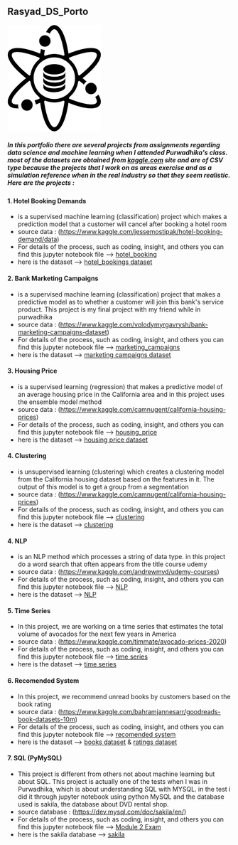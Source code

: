 
## **Rasyad_DS_Porto**
![ds logo](https://github.com/rasyadmustafa/Rasyad_DS_Porto/blob/main/ds_logo_1.png)


##### **In this portfolio there are several projects from assignments regarding data science and machine learning when I attended Purwadhika's class. most of the datasets are obtained from [kaggle.com](https://www.kaggle.com/) site and are of CSV type because the projects that I work on as areas exercise and as a simulation reference when in the real industry so that they seem realistic. Here are the projects :** 


#### 1.  Hotel Booking Demands 
- is a supervised machine learning (classification) project which makes a prediction model that a customer will cancel after booking a hotel room
- source data : (https://www.kaggle.com/jessemostipak/hotel-booking-demand/data)
- For details of the process, such as coding, insight, and others you can find this jupyter notebook file --> [hotel_booking](https://github.com/rasyadmustafa/Data-Science_Project_Rasyad/blob/main/hotel_booking.ipynb)
- here is the dataset --> [hotel_bookings dataset](https://github.com/rasyadmustafa/Data-Science_Project_Rasyad/blob/main/hotel_bookings.csv)



#### 2.  Bank Marketing Campaigns 
- is a supervised machine learning (classification) project that makes a predictive model as to whether a customer will join this bank's service product. This project is my final project with my friend while in purwadhika
- source data : (https://www.kaggle.com/volodymyrgavrysh/bank-marketing-campaigns-dataset)
- For details of the process, such as coding, insight, and others you can find this jupyter notebook file --> [marketing_campaigns](https://github.com/rasyadmustafa/Data-Science_Project_Rasyad/blob/main/final_project.ipynb)
- here is the dataset --> [marketing campaigns dataset](https://github.com/rasyadmustafa/Data-Science_Project_Rasyad/blob/main/bank-additional-full.csv)



#### 3.  Housing Price 
- is a supervised learning (regression) that makes a predictive model of an average housing price in the California area and in this project uses the ensemble model method
- source data : (https://www.kaggle.com/camnugent/california-housing-prices)
- For details of the process, such as coding, insight, and others you can find this jupyter notebook file --> [housing_price](https://github.com/rasyadmustafa/Data-Science_Project_Rasyad/blob/main/lat1_ensemble%20model.ipynb)
- here is the dataset --> [housing price dataset](https://github.com/rasyadmustafa/Data-Science_Project_Rasyad/blob/main/housing.csv)




#### 4.  Clustering  
- is unsupervised learning (clustering) which creates a clustering model from the California housing dataset based on the features in it. The output of this model is to get a group from a segmentation
- source data : (https://www.kaggle.com/camnugent/california-housing-prices)
- For details of the process, such as coding, insight, and others you can find this jupyter notebook file --> [clustering](https://github.com/rasyadmustafa/Data-Science_Project_Rasyad/blob/main/K-means%20(housing).ipynb)
- here is the dataset --> [clustering](https://github.com/rasyadmustafa/Data-Science_Project_Rasyad/blob/main/housing.csv)



#### 4.  NLP  
- is an NLP method which processes a string of data type. in this project do a word search that often appears from the title course udemy
- source data : (https://www.kaggle.com/andrewmvd/udemy-courses)
- For details of the process, such as coding, insight, and others you can find this jupyter notebook file --> [NLP](https://github.com/rasyadmustafa/Data-Science_Project_Rasyad/blob/main/Udemy%20Courses%20-%20Text%20Mining.ipynb)
- here is the dataset --> [NLP](https://github.com/rasyadmustafa/Data-Science_Project_Rasyad/blob/main/udemy_courses.csv)



#### 5.  Time Series  
- In this project, we are working on a time series that estimates the total volume of avocados for the next few years in America
- source data : (https://www.kaggle.com/timmate/avocado-prices-2020)
- For details of the process, such as coding, insight, and others you can find this jupyter notebook file --> [time series](https://github.com/rasyadmustafa/Data-Science_Project_Rasyad/blob/main/Udemy%20Courses%20-%20Text%20Mining.ipynb)
- here is the dataset --> [time series](https://github.com/rasyadmustafa/Data-Science_Project_Rasyad/blob/main/avocado.csv)




#### 6.  Recomended System  
- In this project, we recommend unread books by customers based on the book rating 
- source data : (https://www.kaggle.com/bahramjannesarr/goodreads-book-datasets-10m)
- For details of the process, such as coding, insight, and others you can find this jupyter notebook file --> [recomended system](https://github.com/rasyadmustafa/Data-Science_Project_Rasyad/blob/main/lat2_recommend_sys.ipynb)
- here is the dataset --> [books dataset](https://github.com/rasyadmustafa/Data-Science_Project_Rasyad/blob/main/book1-100k.csv) & [ratings dataset](https://github.com/rasyadmustafa/Data-Science_Project_Rasyad/blob/main/user_rating_0_to_1000.csv)




#### 7.  SQL (PyMySQL)
- This project is different from others not about machine learning but about SQL. This project is actually one of the tests when I was in Purwadhika, which is about understanding SQL with MYSQL. in the test i did it through jupyter notebook using python MySQL and the database used is sakila, the database about DVD rental shop.
- source database : (https://dev.mysql.com/doc/sakila/en/)
- For details of the process, such as coding, insight, and others you can find this jupyter notebook file --> [Module 2 Exam](https://github.com/rasyadmustafa/Data-Science_Project_Rasyad/blob/main/ujian_module2.ipynb)
- here is the sakila database --> [sakila](https://github.com/rasyadmustafa/Data-Science_Project_Rasyad/blob/main/sakila.mwb)
